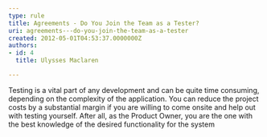 ```yaml
---
type: rule
title: Agreements - Do You Join the Team as a Tester?
uri: agreements---do-you-join-the-team-as-a-tester
created: 2012-05-01T04:53:37.0000000Z
authors:
- id: 4
  title: Ulysses Maclaren

---
```


Testing is a vital part of any development and can be quite time consuming, depending on the complexity of the application.   You can reduce the project costs by a substantial margin if you are willing to come onsite and help out with testing yourself. After all, as the Product Owner, you are the one with the best knowledge of the desired functionality for the system
